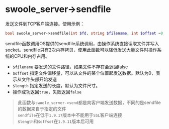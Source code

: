 # swoole_server->sendfile

发送文件到TCP客户端连接。使用示例：
```php
bool swoole_server->sendfile(int $fd, string $filename, int $offset =0, int $length = 0);
```
sendfile函数调用OS提供的sendfile系统调用，由操作系统直接读取文件并写入socket。sendfile只有2次内存拷贝，使用此函数可以降低发送大量文件时操作系统的CPU和内存占用。

* `$filename` 要发送的文件路径，如果文件不存在会返回false
* `$offset` 指定文件偏移量，可以从文件的某个位置起发送数据。默认为0，表示从文件头部开始发送
* `$length` 指定发送的长度，默认为文件尺寸。
* 操作成功返回`true`，失败返回`false`

> 此函数与`swoole_server->send`都是向客户端发送数据，不同的是sendfile的数据来自于指定的文件  
> `sendfile`在低于`1.9.17`版本中不能用于`SSL`客户端连接  
> `$length`和`$offset`在`1.9.11`版本后可用  